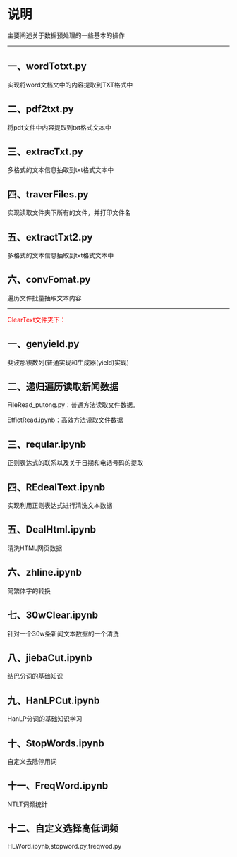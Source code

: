 # 说明

主要阐述关于数据预处理的一些基本的操作

---

## 一、wordTotxt.py

实现将word文档文中的内容提取到TXT格式中

## 二、pdf2txt.py

将pdf文件中内容提取到txt格式文本中

## 三、extracTxt.py

多格式的文本信息抽取到txt格式文本中

## 四、traverFiles.py

实现读取文件夹下所有的文件，并打印文件名

## 五、extractTxt2.py

多格式的文本信息抽取到txt格式文本中

## 六、convFomat.py

遍历文件批量抽取文本内容

---

<font color=red>ClearText文件夹下：</font>

## 一、genyield.py

斐波那锲数列(普通实现和生成器(yield)实现)

## 二、递归遍历读取新闻数据

FileRead_putong.py：普通方法读取文件数据。

EffictRead.ipynb：高效方法读取文件数据

## 三、reqular.ipynb

正则表达式的联系以及关于日期和电话号码的提取

## 四、REdealText.ipynb

实现利用正则表达式进行清洗文本数据

## 五、DealHtml.ipynb

清洗HTML网页数据

## 六、zhline.ipynb

简繁体字的转换

## 七、30wClear.ipynb

针对一个30w条新闻文本数据的一个清洗

## 八、jiebaCut.ipynb

结巴分词的基础知识

## 九、HanLPCut.ipynb

HanLP分词的基础知识学习

## 十、StopWords.ipynb

自定义去除停用词

## 十一、FreqWord.ipynb

NTLT词频统计

## 十二、自定义选择高低词频

HLWord.ipynb,stopword.py,freqwod.py

